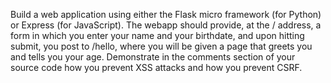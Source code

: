 Build a web application using either the Flask micro framework (for Python) or Express (for JavaScript). The webapp should provide, at the / address, a form in which you enter your name and your birthdate, and upon hitting submit, you post to /hello, where you will be given a page that greets you and tells you your age. Demonstrate in the comments section of your source code how you prevent XSS attacks and how you prevent CSRF.
